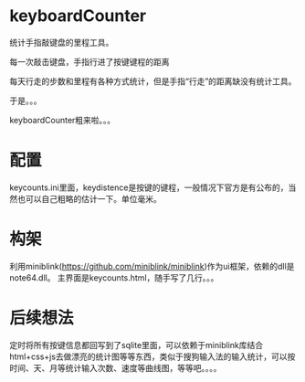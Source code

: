 # keyboardCounter
统计手指敲键盘的里程工具。

每一次敲击键盘，手指行进了按键键程的距离

每天行走的步数和里程有各种方式统计，但是手指“行走”的距离缺没有统计工具。

于是。。。

keyboardCounter粗来啦。。。


# 配置
keycounts.ini里面，keydistence是按键的键程，一般情况下官方是有公布的，当然也可以自己粗略的估计一下。单位毫米。

# 构架
利用miniblink(https://github.com/miniblink/miniblink)作为ui框架，依赖的dll是note64.dll。
主界面是keycounts.html，随手写了几行。。。

# 后续想法
定时将所有按键信息都回写到了sqlite里面，可以依赖于miniblink库结合html+css+js去做漂亮的统计图等等东西，类似于搜狗输入法的输入统计，可以按时间、天、月等统计输入次数、速度等曲线图，等等吧。。。。

